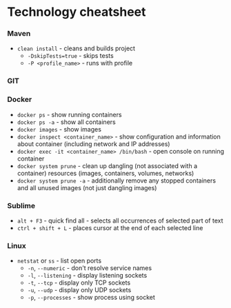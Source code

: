 # Technology cheatsheet

### Maven
* `clean install` - cleans and builds project
    * `-DskipTests=true` - skips tests
    * `-P <profile_name>` - runs with profile
### GIT

### Docker
* `docker ps` - show running containers
* `docker ps -a` - show all containers
* `docker images` - show images
* `docker inspect <container_name>` - show configuration and information about container (including network and IP addresses) 
* `docker exec -it <container_name> /bin/bash` - open console on running container
* `docker system prune` - clean up dangling (not associated with a container) resources (images, containers, volumes, networks)
* `docker system prune -a` - additionally remove any stopped containers and all unused images (not just dangling images)

### Sublime
* `alt + F3` - quick find all - selects all occurrences of selected part of text
* `ctrl + shift + L` - places cursor at the end of each selected line

### Linux
* `netstat` or `ss` - list open ports
    * `-n`, `--numeric` - don't resolve service names
    * `-l`, `--listening` - display listening sockets
    * `-t`, `--tcp` - display only TCP sockets
    * `-u`, `--udp` - display only UDP sockets
    * `-p`, `--processes` - show process using socket
